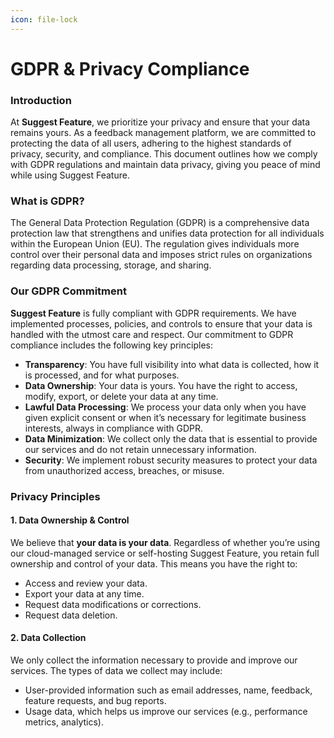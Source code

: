 ```yaml
---
icon: file-lock
---
```


# GDPR & Privacy Compliance

### Introduction

At **Suggest Feature**, we prioritize your privacy and ensure that your data remains yours. As a feedback management platform, we are committed to protecting the data of all users, adhering to the highest standards of privacy, security, and compliance. This document outlines how we comply with GDPR regulations and maintain data privacy, giving you peace of mind while using Suggest Feature.

### What is GDPR?

The General Data Protection Regulation (GDPR) is a comprehensive data protection law that strengthens and unifies data protection for all individuals within the European Union (EU). The regulation gives individuals more control over their personal data and imposes strict rules on organizations regarding data processing, storage, and sharing.

### Our GDPR Commitment

**Suggest Feature** is fully compliant with GDPR requirements. We have implemented processes, policies, and controls to ensure that your data is handled with the utmost care and respect. Our commitment to GDPR compliance includes the following key principles:

* **Transparency**: You have full visibility into what data is collected, how it is processed, and for what purposes.
* **Data Ownership**: Your data is yours. You have the right to access, modify, export, or delete your data at any time.
* **Lawful Data Processing**: We process your data only when you have given explicit consent or when it’s necessary for legitimate business interests, always in compliance with GDPR.
* **Data Minimization**: We collect only the data that is essential to provide our services and do not retain unnecessary information.
* **Security**: We implement robust security measures to protect your data from unauthorized access, breaches, or misuse.

### Privacy Principles

#### 1. Data Ownership & Control

We believe that **your data is your data**. Regardless of whether you’re using our cloud-managed service or self-hosting Suggest Feature, you retain full ownership and control of your data. This means you have the right to:

* Access and review your data.
* Export your data at any time.
* Request data modifications or corrections.
* Request data deletion.

#### 2. Data Collection

We only collect the information necessary to provide and improve our services. The types of data we collect may include:

* User-provided information such as email addresses, name, feedback, feature requests, and bug reports.
* Usage data, which helps us improve our services (e.g., performance metrics, analytics).
